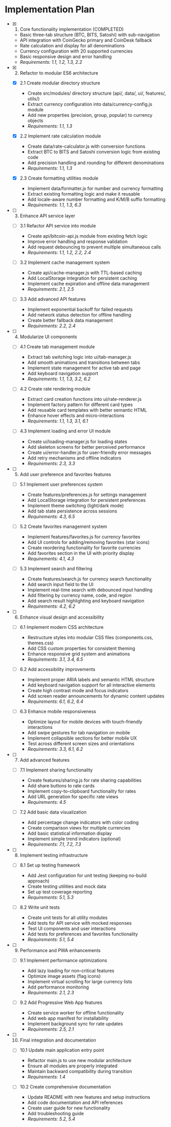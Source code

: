 # Implementation Plan

- [x] 1. Core functionality implementation (COMPLETED)
  - Basic three-tab structure (BTC, BITS, Satoshi) with sub-navigation
  - API integration with CoinGecko primary and CoinDesk fallback
  - Rate calculation and display for all denominations
  - Currency configuration with 20 supported currencies
  - Basic responsive design and error handling
  - _Requirements: 1.1, 1.2, 1.3, 2.2_

- [x] 2. Refactor to modular ES6 architecture
  - [x] 2.1 Create modular directory structure
    - Create src/modules/ directory structure (api/, data/, ui/, features/, utils/)
    - Extract currency configuration into data/currency-config.js module
    - Add new properties (precision, group, popular) to currency objects
    - _Requirements: 1.1, 1.3_

  - [x] 2.2 Implement rate calculation module
    - Create data/rate-calculator.js with conversion functions
    - Extract BTC to BITS and Satoshi conversion logic from existing code
    - Add precision handling and rounding for different denominations
    - _Requirements: 1.1, 1.3_

  - [x] 2.3 Create formatting utilities module
    - Implement data/formatter.js for number and currency formatting
    - Extract existing formatting logic and make it reusable
    - Add locale-aware number formatting and K/M/B suffix formatting
    - _Requirements: 1.1, 1.3, 6.3_

- [ ] 3. Enhance API service layer
  - [ ] 3.1 Refactor API service into module
    - Create api/bitcoin-api.js module from existing fetch logic
    - Improve error handling and response validation
    - Add request debouncing to prevent multiple simultaneous calls
    - _Requirements: 1.1, 1.2, 2.2, 2.4_

  - [ ] 3.2 Implement cache management system
    - Create api/cache-manager.js with TTL-based caching
    - Add LocalStorage integration for persistent caching
    - Implement cache expiration and offline data management
    - _Requirements: 2.1, 2.5_

  - [ ] 3.3 Add advanced API features
    - Implement exponential backoff for failed requests
    - Add network status detection for offline handling
    - Create better fallback data management
    - _Requirements: 2.2, 2.4_

- [ ] 4. Modularize UI components
  - [ ] 4.1 Create tab management module
    - Extract tab switching logic into ui/tab-manager.js
    - Add smooth animations and transitions between tabs
    - Implement state management for active tab and page
    - Add keyboard navigation support
    - _Requirements: 1.1, 1.3, 3.2, 6.2_

  - [ ] 4.2 Create rate rendering module
    - Extract card creation functions into ui/rate-renderer.js
    - Implement factory pattern for different card types
    - Add reusable card templates with better semantic HTML
    - Enhance hover effects and micro-interactions
    - _Requirements: 1.1, 1.3, 3.1, 6.1_

  - [ ] 4.3 Implement loading and error UI module
    - Create ui/loading-manager.js for loading states
    - Add skeleton screens for better perceived performance
    - Create ui/error-handler.js for user-friendly error messages
    - Add retry mechanisms and offline indicators
    - _Requirements: 2.3, 3.3_

- [ ] 5. Add user preference and favorites features
  - [ ] 5.1 Implement user preferences system
    - Create features/preferences.js for settings management
    - Add LocalStorage integration for persistent preferences
    - Implement theme switching (light/dark mode)
    - Add tab state persistence across sessions
    - _Requirements: 4.3, 6.5_

  - [ ] 5.2 Create favorites management system
    - Implement features/favorites.js for currency favorites
    - Add UI controls for adding/removing favorites (star icons)
    - Create reordering functionality for favorite currencies
    - Add favorites section in the UI with priority display
    - _Requirements: 4.1, 4.3_

  - [ ] 5.3 Implement search and filtering
    - Create features/search.js for currency search functionality
    - Add search input field to the UI
    - Implement real-time search with debounced input handling
    - Add filtering by currency name, code, and region
    - Add search result highlighting and keyboard navigation
    - _Requirements: 4.2, 6.2_

- [ ] 6. Enhance visual design and accessibility
  - [ ] 6.1 Implement modern CSS architecture
    - Restructure styles into modular CSS files (components.css, themes.css)
    - Add CSS custom properties for consistent theming
    - Enhance responsive grid system and animations
    - _Requirements: 3.1, 3.4, 6.5_

  - [ ] 6.2 Add accessibility improvements
    - Implement proper ARIA labels and semantic HTML structure
    - Add keyboard navigation support for all interactive elements
    - Create high contrast mode and focus indicators
    - Add screen reader announcements for dynamic content updates
    - _Requirements: 6.1, 6.2, 6.4_

  - [ ] 6.3 Enhance mobile responsiveness
    - Optimize layout for mobile devices with touch-friendly interactions
    - Add swipe gestures for tab navigation on mobile
    - Implement collapsible sections for better mobile UX
    - Test across different screen sizes and orientations
    - _Requirements: 3.3, 6.1, 6.2_

- [ ] 7. Add advanced features
  - [ ] 7.1 Implement sharing functionality
    - Create features/sharing.js for rate sharing capabilities
    - Add share buttons to rate cards
    - Implement copy-to-clipboard functionality for rates
    - Add URL generation for specific rate views
    - _Requirements: 4.5_

  - [ ] 7.2 Add basic data visualization
    - Add percentage change indicators with color coding
    - Create comparison views for multiple currencies
    - Add basic statistical information display
    - Implement simple trend indicators (optional)
    - _Requirements: 7.1, 7.2, 7.3_

- [ ] 8. Implement testing infrastructure
  - [ ] 8.1 Set up testing framework
    - Add Jest configuration for unit testing (keeping no-build approach)
    - Create testing utilities and mock data
    - Set up test coverage reporting
    - _Requirements: 5.1, 5.3_

  - [ ] 8.2 Write unit tests
    - Create unit tests for all utility modules
    - Add tests for API service with mocked responses
    - Test UI components and user interactions
    - Add tests for preferences and favorites functionality
    - _Requirements: 5.1, 5.4_

- [ ] 9. Performance and PWA enhancements
  - [ ] 9.1 Implement performance optimizations
    - Add lazy loading for non-critical features
    - Optimize image assets (flag icons)
    - Implement virtual scrolling for large currency lists
    - Add performance monitoring
    - _Requirements: 2.1, 2.3_

  - [ ] 9.2 Add Progressive Web App features
    - Create service worker for offline functionality
    - Add web app manifest for installability
    - Implement background sync for rate updates
    - _Requirements: 2.5, 2.1_

- [ ] 10. Final integration and documentation
  - [ ] 10.1 Update main application entry point
    - Refactor main.js to use new modular architecture
    - Ensure all modules are properly integrated
    - Maintain backward compatibility during transition
    - _Requirements: 1.4_

  - [ ] 10.2 Create comprehensive documentation
    - Update README with new features and setup instructions
    - Add code documentation and API references
    - Create user guide for new functionality
    - Add troubleshooting guide
    - _Requirements: 5.2, 5.4_